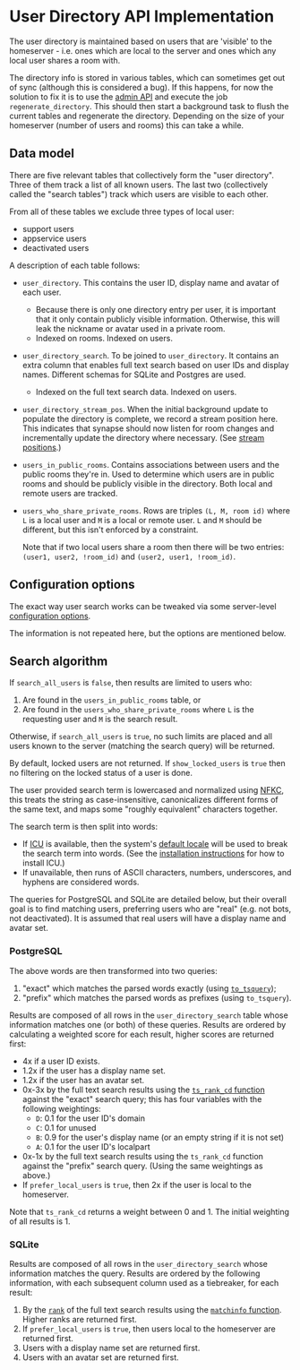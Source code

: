 # User Directory API Implementation

The user directory is maintained based on users that are 'visible' to the homeserver -
i.e. ones which are local to the server and ones which any local user shares a
room with.

The directory info is stored in various tables, which can sometimes get out of
sync (although this is considered a bug). If this happens, for now the
solution to fix it is to use the [admin API](usage/administration/admin_api/background_updates.md#run)
and execute the job `regenerate_directory`. This should then start a background task to
flush the current tables and regenerate the directory. Depending on the size
of your homeserver (number of users and rooms) this can take a while.

## Data model

There are five relevant tables that collectively form the "user directory".
Three of them track a list of all known users. The last two (collectively called
the "search tables") track which users are visible to each other.

From all of these tables we exclude three types of local user:

- support users
- appservice users
- deactivated users

A description of each table follows:

* `user_directory`. This contains the user ID, display name and avatar of each user.
  - Because there is only one directory entry per user, it is important that it
    only contain publicly visible information. Otherwise, this will leak the
    nickname or avatar used in a private room.
  - Indexed on rooms. Indexed on users.

* `user_directory_search`. To be joined to `user_directory`. It contains an extra
  column that enables full text search based on user IDs and display names.
  Different schemas for SQLite and Postgres are used.
  - Indexed on the full text search data. Indexed on users.

* `user_directory_stream_pos`. When the initial background update to populate
  the directory is complete, we record a stream position here. This indicates
  that synapse should now listen for room changes and incrementally update
  the directory where necessary. (See [stream positions](development/synapse_architecture/streams.html).)

* `users_in_public_rooms`. Contains associations between users and the public
  rooms they're in.  Used to determine which users are in public rooms and should
  be publicly visible in the directory. Both local and remote users are tracked.

* `users_who_share_private_rooms`. Rows are triples `(L, M, room id)` where `L`
   is a local user and `M` is a local or remote user. `L` and `M` should be
   different, but this isn't enforced by a constraint.

   Note that if two local users share a room then there will be two entries:
   `(user1, user2, !room_id)` and `(user2, user1, !room_id)`.

## Configuration options

The exact way user search works can be tweaked via some server-level
[configuration options](usage/configuration/config_documentation.md#user_directory).

The information is not repeated here, but the options are mentioned below.

## Search algorithm

If `search_all_users` is `false`, then results are limited to users who:

1. Are found in the `users_in_public_rooms` table, or
2. Are found in the `users_who_share_private_rooms` where `L` is the requesting
   user and `M` is the search result.

Otherwise, if `search_all_users` is `true`, no such limits are placed and all
users known to the server (matching the search query) will be returned.

By default, locked users are not returned. If `show_locked_users` is `true` then
no filtering on the locked status of a user is done.

The user provided search term is lowercased and normalized using [NFKC](https://en.wikipedia.org/wiki/Unicode_equivalence#Normalization),
this treats the string as case-insensitive, canonicalizes different forms of the
same text, and maps some "roughly equivalent" characters together.

The search term is then split into words:

* If [ICU](https://en.wikipedia.org/wiki/International_Components_for_Unicode) is
  available, then the system's [default locale](https://unicode-org.github.io/icu/userguide/locale/#default-locales)
  will be used to break the search term into words. (See the
  [installation instructions](setup/installation.md) for how to install ICU.)
* If unavailable, then runs of ASCII characters, numbers, underscores, and hyphens
  are considered words.

The queries for PostgreSQL and SQLite are detailed below, but their overall goal
is to find matching users, preferring users who are "real" (e.g. not bots,
not deactivated). It is assumed that real users will have a display name and
avatar set.

### PostgreSQL

The above words are then transformed into two queries:

1. "exact" which matches the parsed words exactly (using [`to_tsquery`](https://www.postgresql.org/docs/current/textsearch-controls.html#TEXTSEARCH-PARSING-QUERIES));
2. "prefix" which matches the parsed words as prefixes (using `to_tsquery`).

Results are composed of all rows in the `user_directory_search` table whose information
matches one (or both) of these queries. Results are ordered by calculating a weighted
score for each result, higher scores are returned first:

* 4x if a user ID exists.
* 1.2x if the user has a display name set.
* 1.2x if the user has an avatar set.
* 0x-3x by the full text search results using the [`ts_rank_cd` function](https://www.postgresql.org/docs/current/textsearch-controls.html#TEXTSEARCH-RANKING)
  against the "exact" search query; this has four variables with the following weightings:
  * `D`: 0.1 for the user ID's domain
  * `C`: 0.1 for unused
  * `B`: 0.9 for the user's display name (or an empty string if it is not set)
  * `A`: 0.1 for the user ID's localpart
* 0x-1x by the full text search results using the `ts_rank_cd` function against the
  "prefix" search query. (Using the same weightings as above.)
* If `prefer_local_users` is `true`, then 2x if the user is local to the homeserver.

Note that `ts_rank_cd` returns a weight between 0 and 1. The initial weighting of
all results is 1.

### SQLite

Results are composed of all rows in the `user_directory_search` whose information
matches the query. Results are ordered by the following information, with each
subsequent column used as a tiebreaker, for each result:

1. By the [`rank`](https://www.sqlite.org/windowfunctions.html#built_in_window_functions)
   of the full text search results using the [`matchinfo` function](https://www.sqlite.org/fts3.html#matchinfo). Higher
   ranks are returned first.
2. If `prefer_local_users` is `true`, then users local to the homeserver are
   returned first.
3. Users with a display name set are returned first.
4. Users with an avatar set are returned first.
